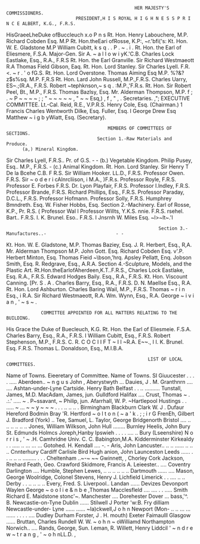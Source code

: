                                                     HER MAJESTY'S COMMISSIONERS.
                              PRESIDENT,H I S ROYAL H I G H N E S S P R I N C E ALBERT, K.G., F.R.S.
HisGraeeLheDuke ofBuccleuch x.o P n s Rt. Hon. Henry Labouchere, M.P.                  Richard Cobden Esq. M.P
Rt. Hon.theEari ofRosse, K.P:, ~r.'bfi('s: Kt. Hon. W. E. Gladstone M.P                William Cubitt, k s q . . P . ~ . i .
Rt. Hon. the Earl of Eliesmere, F.S.A.      Major-Gen. Sir A. ~ a l l o w i yK.'C.B.   Charles Lock Eastlake, Esq., R.A., F.R.S
Rt. Hon. the Earl Granville.                Sir Richard Westmaeott R.A                 Thomas Field Gibson, Eaq.
Rt. Hon. Lord Stanley.                      Sir Charles Lyell. F.R.&lt;. ~ r . ' o fG.S.
Rt. Hon. Lord Overstone.                    Thomas Aiming Esq M.P.                     %?&?z$s%sq.          M.P. F,R.S
Rt. Hon. Lard John Russell, M.P.,F.R.S.     Charles Uarry, ES~.;(R.A., F.R.S.          Robert ~tephknson,~ s q . :M.P.,'F.R.s.
Rt. Hon. Sir Robert Peel, Bt., M.P., F.R.S. Thomas Bazlsy, Esq.                        Mr. Alderman Thompson, M.P.
                                                                                                             f ; . ~ P ~ ~ ~ ~ ; ; " ~ ~ ~ ~ ~ , " ~ ~ Esq,)
                                                                                                                                                       , f , " , . Secretaries.
                                                                                                                                                                   ,";
                                                                          EXECUTIVE COMMITTEE.
Lt.-Cal. Reid, R.E., V.P.R.S.
Henry Cole, Esq.
                                             (Chairman.)
                                                                  1 Francis
                                                                    Charles Wentworth Dilke, Esq.
                                                                            Fuller, Esq.                             I   George Drew Esq
                                                                                                                         Matthew ~ i g b yWiatt, Esq. (Secretary).

                                          MEMBERS OF COMMITTEES OF SECTIONS.
                                      Section 1.-Raw Materials and Produce.
          (a,) Mineral Kingdom.
Sir Charles Lyell, F.R.S.. Pr. of G.S.
                                         -                                           -
                                                                              (b.) Vegetable Kingdom.
                                                                      Philip Pusey, Esq.. M.P., F.R.S.
                                                                                                         -                          (c.)   Animal Kingdom.
                                                                                                                         Rt. Hon. Lord Stanley.
Sir Henry T De la Bcehe C.B. F R.S.                                   Sir William Hooker. LL.D., F.R.S.                  Professor Owen. F.R.S.
Sir ~ o d e r i cAlnrcliison,
                 i            M.A., )F.R.s.                           Professor Royle, F.R.S.                            Professor E. Forbes F.R.S.
Dr. Lyon Playfair, F.R.S.                                             Professor I.lndley, F.R.S.                         Professor Brande, F:R.S.
Richard Phillips, Esq., F.R.S.                                        Professor Paraday, D.C.L., F.R.S.                  Professor Hofmann.
                                                                      Professor Solly, F.R.S.
                                                                      Humphrey Bmndreth. Esq.
                                                                      W. Fisher Hobbs, Esq.
                                                                   Section 2.-Machinery.
                   Earl of Rosse, K.P., Pr. R.S.                  ( Professor Wal
                                                                  I Professor Willts, Y.K.S.
                  nnie. F.R.S.
                  rsehel. Bart.. F.R.S.                               I. K. Brunel. Eso.. F.R.S.                     I Jnsrnh
                                                                                                                       W. Miles Esq.
                                                                                                                              ~l&gt;~lt~.'l




                                                             Section 3.-Manufactures..-                          - -

Kt. Hon. W. E. Gladstone, M.P.                                        Thomas Baziey, Esq.                                J. R. Herbert, Esq., R,A.
Mr. Alderman Thompson M.P.                                            John Gott. Esq.
Richard Cobden Esq. v'.P.                                             Herbert Minton, Esq.
Thomas Fieid ~\bson,'hrq.                                             Apsley Pellatt, Enq.                                   Jobson Smith, Esq.
                                                                      R. Redgrave, Esq., A.R.A.
                         Section 4.-Sculpture, Models, and the Plastic Art.
Rt.Hon.theEarlofAherdeen,K.T..F.R.S.,                                 Charles Lock Eastlake, Esq. R.A., F.R.S.               Edward Hodges Baily. Esq., R.A., F.R.S.
Kt. Hon. Viscount Canning.   [Pr. S . A .                             Charles Barry, Esq., R.A., F.R.S.                      D. N. Maellse Esq., R.A.
Rt. Hon. Lord Ashburton.                                              Charles Baring Wail, M.P., F.R.S.                      Thomas ~ r i n Esq.,
                                                                                                                                               i       R.A.
Sir Richard Westmaeott, R.A.                                          Wm. Wynn, Esq., R.A.                                   George ~ i v i a n , ' ~ s ~ .

                 COMMITTEE APPOINTED FOR ALL MATTERS RELATING TO THE BUILDING.
His Grace the Duke of Buecleuch, K.G.
Rt. Hon. the Earl of Eliesmeie. F.S.A.
Charles Barry, Esq., R.A., F.R.S.                                 I   William Cubitt, Esq., F.R.S.
                                                                      Robert Stephenson, M.P., F.R.S.
                                                                      C. R. C O C I I F T ~ I I ~R.A.
                                                                                                  E~~.,              I
                                                                                                                         I. K. Brunel. Esq. F.R.S.
                                                                                                                         Thomas L. Donaldson, Esq., M.I.B.A.


                                                         LIST OF LOCAL COMMITTEES.
 Name of Towns. Eieeretary of Committee.                    Name of Towns. SI
                                                            Giuucester . . . .
                    .....
Aberdeen..                        ~ n g u s John
                                               ,
Aberystwyth           ...         Dauies, J . M.            Granthnrn  ....               ....
Ashtan-under-Lyne Cartside. Henry
Bath
Belfast
        . . .. ..........         Tunstall, James, M.D.
                                  MacAdam, James, jun.
                                                                       Gulldford
                                                                       Halifax            ....
                                  Crust, Thomas
~
                      . .:.'
                   ..... ~
                            .     P~ssavant,     ~ Philip, jun.
                                  Afarrhall, W. P.
                                                                      ~Hartlepool
                                                                       Hustings    . . .....
                                                                                        ~
                                                                                         ...             ~               ~                 y                ~                     ~   ~
                                                                                   . . . .. .. ..
                                                                                        .
Birmingham
Blackburn                         Clark W. J . Dufaur                  Hereford
Bodmin                            Bray 'R.                             Hertford
~ o l t o n ( ~ a ' k . ; ; i r G FrenEh, Gilbert J.
Bradford (York)            ..     Tee, Samuel, L.
                                  Taylor, George
Bridgenorth
Bristol
                    ....
             .. .. .. .. .. ..    Jones, William
                                  Wilkson, John                        Hull   ........
Burnley                           Heelis, John
Bury St. Edmunds Holmcs Joreph,Hanby                                   Ipswieh     . . . . ....
                            ..
Bury (Lseenshire) N o r r i s , ' ~ .H.
Camhridne Univ.                   C. C. Babington,M.A.
                                                                       Kidderminster
                                                                       Kirkealdy
                                                                                   . . .....
                                                                                        .. ... ... ...
                                   Gotohed. H.                         Kendall
                     ....
                    -. -
                                  Aris, John                           Lancuster..
             .. .. ......
                       .. .. ..
Cnnterhury
Cardiff
Carlisle
                                  Bird Hugh
                                   anion, John
                                                                       Launceston
                                                                       Leeds       ......
         . . .. .. .. .........
              .  .   .
Cheltenham
 ..~-~  ~~
                                  Gwinnett, ,
Chorley
Cork
                                  Jackson, Rrehard
                                  Feath,      Geo. Crawford
                                  Skidmore, Francis A.
                                                                       Leieester..        ....
Coventry
Darlington           ....         Humble, Stephen                      Lewes,      .. .. .. .. .. ..
Dartmouth
              ...... ....         Mason, George
                                  Woolridge, Colonel
                                  Stevens, Henry J.
                                                                       Lichfield
                                                                       Limerick    . . .... .. ..
Derby
             . . .. .. .. ..       Every, Fred. S.
                                                                       Liverpool..
                                                                       Landan      ......
Devizes
Devonport
                                  Waylen George
                                  ~ o o l i e & n b e ,Thomas          Macclesfleld  ....
                                                                                     ....
              . . .....
                                  Smith Richard E.                     Maidstone
                                  stonc'~.                             Manchester         ....
Dorehester
Dover               ...            bass,'^. B.                         Newcastie-on-Tyne
Dublin        ......              Stilwell J
                                  Porter 'w:B.
                                  Fry dilliam
                                                                       Newcastle-under-
                                                                        Lyne       ......
               ......             ~la)ckwell,J o h n                   Newport     (Mon-
              .. .. ... ... ......                                                 . . . . ....
Dudley
Durham                            Forster, J . H.                       mouth)
Exeter
Faimaulll
Glasgow       ......
                                  Bruttan, Charles
                                  Rundell W. W.
                                  ~ o h n ~ oWilliamd
                                                                       Northampton
                                                                       Norwich..         ....
                                                                                         Rands, George, Sun.
                                                                                         I.eman, R.
                                                                                         Willett, Henry
                                   Liddcil ' ~ n d r e w
                                   ~ t r a n g , ' ~ o h nLL.D.
                                                           ,

